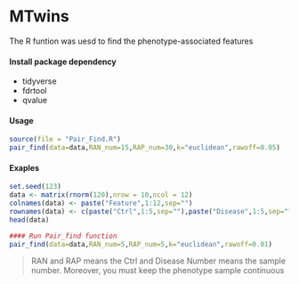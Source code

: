 # MTwins
The R funtion was uesd to find the phenotype-associated features
#### Install package dependency
* tidyverse
* fdrtool
* qvalue

#### Usage
```R
source(file = "Pair_Find.R")
pair_find(data=data,RAN_num=15,RAP_num=30,k="euclidean",rawoff=0.05)
```
#### Exaples
```R
set.seed(123)
data <- matrix(rnorm(120),nrow = 10,ncol = 12)
colnames(data) <- paste("Feature",1:12,sep="")
rownames(data) <- c(paste("Ctrl",1:5,sep=""),paste("Disease",1:5,sep=""))
head(data)
```

```R
#### Run Pair_find function
pair_find(data=data,RAN_num=5,RAP_num=5,k="euclidean",rawoff=0.01)
```

> RAN and RAP means the Ctrl and Disease
> Number means the sample number. Moreover, you must keep the phenotype sample continuous
